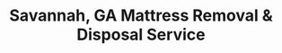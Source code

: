 ---
layout: location.njk
title: Savannah, GA Mattress Removal & Disposal Service
description: Professional mattress removal in Savannah, Georgia. Next-day pickup  Licensed, insured, and eco-friendly disposal. Serving all Savannah historic and island neighborhoods.
permalink: /mattress-removal/georgia/savannah/
city: Savannah
state: Georgia
stateSlug: georgia
tier: 2
coordinates:
  lat: 32.0835
  lng: -81.0998
pricing:
  startingPrice: 125
  single: 125
  queen: 155
  king: 180
  boxSpring: 30
neighborhoods:
  - name: Historic District
    zipCodes: ["31401", "31419"]
  - name: Victorian District
    zipCodes: ["31401"]
  - name: Midtown
    zipCodes: ["31405", "31406"]
  - name: Southside
    zipCodes: ["31406", "31419"]
  - name: Downtown
    zipCodes: ["31401"]
  - name: Ardsley Park
    zipCodes: ["31405"]
  - name: Thomas Square
    zipCodes: ["31405"]
  - name: Eastside
    zipCodes: ["31404", "31405"]
  - name: Windsor Forest
    zipCodes: ["31419"]
  - name: Pooler
    zipCodes: ["31322"]
  - name: Richmond Hill
    zipCodes: ["31324"]
  - name: Tybee Island
    zipCodes: ["31328"]
  - name: Wilmington Island
    zipCodes: ["31410"]
  - name: Skidaway Island
    zipCodes: ["31411"]
  - name: Georgetown
    zipCodes: ["31419"]
  - name: Sandfly
    zipCodes: ["31419"]
zipCodes:
  - "31401"
  - "31404"
  - "31405"
  - "31406"
  - "31410"
  - "31411"
  - "31419"
  - "31322"
  - "31324"
  - "31328"
recyclingPartners:
  - "Chatham County Solid Waste Management"
  - "Coastal Georgia Recycling"
  - "Georgia Coastal Mattress Recycling"
localRegulations: "We coordinate with Chatham County Solid Waste Management for all mattress disposal requirements in Savannah. Our licensed service handles proper collection, transport, and delivery to approved coastal facilities. Chatham County requires licensed haulers for bulk items, and we maintain full compliance with Georgia Department of Natural Resources regulations while working within Savannah's coastal waste management protocols."
nearbyCities:
  - name: Augusta
    distance: "140 miles"
    slug: "augusta"
    isSuburb: false
  - name: Atlanta
    distance: "250 miles"
    slug: "atlanta"
    isSuburb: false
  - name: Columbus
    distance: "200 miles"
    slug: "columbus"
    isSuburb: false
  - name: Albany
    distance: "180 miles"
    slug: "albany"
    isSuburb: false
reviews:
  count: 156
  featured:
    - author: "Patricia C."
      neighborhood: "Historic District"
      rating: 5
      text: "Living in a restored 1800s townhouse, access was tricky with narrow stairs and historic preservation rules. Team brought protective coverings for original floors, maneuvered carefully through tight doorways, and removed queen mattress without any damage. Perfect for historic homes."
    - author: "James R."
      neighborhood: "Tybee Island"
      rating: 5
      text: "Needed mattress removal from our beach house rental property between guest stays. They scheduled around tide times for bridge access, arrived punctually despite island logistics, and cleared out three mattresses quickly. Great service for coastal properties."
    - author: "Margaret T."
      neighborhood: "Midtown"
      rating: 5
      text: "Called during Georgia heat wave in August. They scheduled early morning pickup before temperatures peaked, worked efficiently in humid conditions, and handled king mattress removal from upstairs bedroom. Smart planning for Savannah's climate challenges."
faqs:
  - question: "How quickly can you schedule mattress pickup in Savannah?"
    answer: "We provide next-day service throughout Savannah and Chatham County including Historic District, Midtown, coastal areas, and nearby islands. Book online or call (720) 263-6094 before 2 PM for next business day pickup. Island locations may require additional scheduling coordination."
  - question: "What's included in your Savannah mattress removal price?"
    answer: "Our $125 starting price covers one mattress pickup, loading, transport, and recycling disposal. Box springs add $30 each. We handle Chatham County disposal requirements and coordinate access for historic properties or island locations. Payment due at service completion."
  - question: "Do you service Tybee Island and coastal areas?"
    answer: "Yes, we provide mattress removal throughout Savannah's coastal areas including Tybee Island, Wilmington Island, and Skidaway Island. We coordinate timing around bridge schedules, tide conditions, and seasonal tourist traffic for reliable island service."
  - question: "Can you navigate Savannah's historic district restrictions?"
    answer: "Absolutely. We understand Historic District preservation requirements, use protective equipment for original hardwood floors and antique furnishings, and coordinate with property managers when needed. Our team respects Savannah's architectural heritage."
  - question: "Do you adapt to Savannah's heat and humidity?"
    answer: "Yes, we schedule efficiently around Georgia's coastal climate, prioritize early morning pickups during summer heat waves, and ensure our team stays hydrated during humid conditions. We adapt timing for comfort and safety in Savannah's subtropical environment."
  - question: "What payment methods do you accept in Savannah?"
    answer: "We accept cash, all major credit cards, Venmo, and Zelle. Payment collected at completion of service. We can coordinate with vacation rental management companies or historic property managers for billing arrangements."
  - question: "Are you licensed for waste removal in Chatham County?"
    answer: "Yes, we maintain full licensing for waste removal in Chatham County and throughout Georgia. We comply with all Savannah-Chatham County solid waste regulations and work with approved coastal disposal facilities."
  - question: "What happens to mattresses after pickup in Savannah?"
    answer: "Your mattress goes to certified recycling facilities where it gets completely dismantled. Metal springs become new steel products, foam gets reprocessed into carpet padding, and fabric becomes insulation materials. We follow Georgia's coastal environmental disposal guidelines."
schema:
  "@type": "LocalBusiness"
  name: "A Bedder World Savannah"
  address:
    streetAddress: "Savannah, GA"
    addressLocality: "Savannah"
    addressRegion: "GA"
    postalCode: "31405"
    addressCountry: "US"
  geo:
    latitude: 32.0835
    longitude: -81.0998
  telephone: "720-263-6094"
  priceRange: "$125-$240"
  serviceArea: "Savannah, Georgia"
  aggregateRating:
    ratingValue: "4.9"
    reviewCount: 156
pageContent:
  heroDescription: "A Bedder World provides professional mattress removal throughout Savannah's historic districts, coastal communities, and nearby islands with specialized service for preservation requirements and coastal logistics. From downtown Victorian homes to Tybee Island beach properties, we offer next-day pickup with transparent pricing and environmentally responsible disposal."
  
  aboutService: "Our Savannah mattress removal service is uniquely designed for the coastal South's distinct challenges and historic preservation needs. We navigate narrow cobblestone streets in the Historic District with care for centuries-old architecture, coordinate island access timing around bridge schedules and tide patterns, and schedule efficiently around Georgia's subtropical climate by prioritizing early morning service during humid summer months. Whether you're in a restored Victorian mansion, Midtown family home, or beachfront property, our experienced team understands Savannah's coastal geography while ensuring every mattress reaches certified recycling facilities through proper disposal protocols."
  
  serviceAreasIntro: "Professional mattress pickup throughout Savannah's diverse communities, from the Historic District's cobblestone squares and Victorian neighborhoods to coastal areas like Tybee Island and Wilmington Island. We understand historic preservation requirements, island bridge logistics, and seasonal tourist considerations."
  
  environmentalImpact: "We transport all Savannah mattresses to certified coastal Georgia recycling facilities where complete material recovery takes place. Every collected mattress gets fully dismantled - metal springs become new steel products, foam transforms into carpet padding, and fabric gets processed into insulation materials. Our responsible disposal process eliminates landfill waste while maintaining compliance with Chatham County environmental regulations and supporting Georgia's coastal sustainability initiatives."
  
  howItWorksScheduling: "Next-day pickup available throughout Savannah with smart scheduling that considers historic district access requirements, island bridge timing, and Georgia coastal weather patterns. We coordinate efficiently and communicate clearly about timing to ensure reliable service that respects preservation needs and coastal conditions."
  
  howItWorksService: "Our professional team understands Savannah's unique mix of historic architecture requiring careful handling, modern coastal developments, and island properties with specific access challenges, adapting our approach accordingly while maintaining professional standards and protecting all property types throughout the pickup process."
  
  howItWorksDisposal: "We transport all Savannah mattresses to our certified coastal Georgia recycling partners for complete material recovery. Our responsible disposal process supports local environmental goals while ensuring full compliance with Chatham County regulations through our network of approved facilities."
  
  sidebarStats:
    mattressesRemoved: "1,456"
---